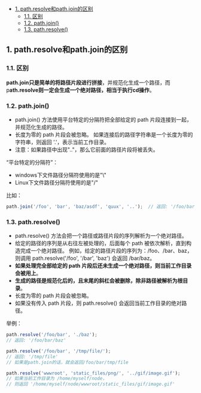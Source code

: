- [1. path.resolve和path.join的区别](#1-pathresolve和pathjoin的区别)
  - [1.1. 区别](#11-区别)
  - [1.2. path.join()](#12-pathjoin)
  - [1.3. path.resolve()](#13-pathresolve)

## 1. path.resolve和path.join的区别

### 1.1. 区别

**path.join只是简单的将路径片段进行拼接**，并规范化生成一个路径，而p**ath.resolve则一定会生成一个绝对路径，相当于执行cd操作**。


### 1.2. path.join()

- path.join() 方法使用平台特定的分隔符把全部给定的 path 片段连接到一起，并规范化生成的路径。
- 长度为零的 path 片段会被忽略。 如果连接后的路径字符串是一个长度为零的字符串，则返回 '.'，表示当前工作目录。
- 注意：如果路径中出现".."，那么它前面的路径片段将被丢失。

“平台特定的分隔符”：

- windows下文件路径分隔符使用的是"\\"
- Linux下文件路径分隔符使用的是"/"

比如：

```js
path.join('/foo', 'bar', 'baz/asdf', 'quux', '..');  // 返回: '/foo/bar/baz/asdf'
```


### 1.3. path.resolve()

- path.resolve() 方法会把一个路径或路径片段的序列解析为一个绝对路径。
- 给定的路径的序列是从右往左被处理的，后面每个 path 被依次解析，直到构造完成一个绝对路径。 例如，给定的路径片段的序列为：/foo、/bar、baz，则调用 path.resolve('/foo', '/bar', 'baz') 会返回 /bar/baz。
- **如果处理完全部给定的 path 片段后还未生成一个绝对路径，则当前工作目录会被用上**。
- **生成的路径是规范化后的，且末尾的斜杠会被删除，除非路径被解析为根目录**。
- 长度为零的 path 片段会被忽略。
- 如果没有传入 path 片段，则 path.resolve() 会返回当前工作目录的绝对路径。

举例：

```js
path.resolve('/foo/bar', './baz');
// 返回: '/foo/bar/baz'

path.resolve('/foo/bar', '/tmp/file/');
// 返回: '/tmp/file'
// 如果是path.join的话，就会返回/foo/bar/tmp/file

path.resolve('wwwroot', 'static_files/png/', '../gif/image.gif');
// 如果当前工作目录为 /home/myself/node，
// 则返回 '/home/myself/node/wwwroot/static_files/gif/image.gif'
```